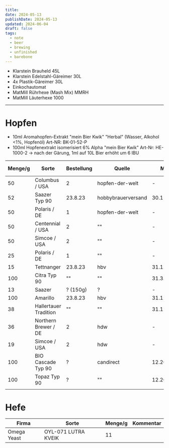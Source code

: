 ```yaml
---
title: 
date: 2024-05-13
publishDate: 2024-05-13
updated: 2024-06-04
draft: false
tags:
  - note
  - beer
  - brewing
  - unfinished
  - barebone
---
```

 
- Klarstein Brauheld 45L
- Klarstein Edelstahl-Gäreimer 30L
- 4x Plastik-Gäreimer 30L
- Einkochautomat
- MatMill Rührhexe (Mash Mix) MMRH
- MatMill Läuterhexe 1000


---

# Hopfen

- 10ml Aromahopfen-Extrakt "mein Bier Kwik" "Herbal" (Wasser, Alkohol <1%, Hopfenöl) Art-NR: BK-01-52-P 
- 100ml Hopfenextrakt isomerisiert 6% Alpha "mein Bier Kwik" Art-Nr: HE-1000-2 -> nach der Gärung, 1ml auf 10L Bier erhöht um 6 IBU

| Menge/g | Sorte                 | Bestellung | Quelle             | MHD        | geöffnet | Ernte   | Alpha/% | zuletzt geöffnet |
| ------- | --------------------- | ---------- | ------------------ | ---------- | -------- | ------- | ------- | ---------------- |
| 50      | Columbus / USA        | 2          | hopfen-der-welt    | -          | n        | 2016    | 14,6    | -                |
| 52      | Saazer Typ 90         | 23.8.23    | hobbybrauerversand | 30.11.2027 | j        | 2022    | 4,7     | 6.9.2023         |
| 50      | Polaris / DE          | 1          | hopfen-der-welt    | -          | n        | 2017    | 19,2    | -                |
| 50      | Centennial / USA      | 2          | ""                 | -          | n        | 2016    | 8,1     | -                |
| 50      | Simcoe / USA          | 2          | ""                 | -          | n        | 2017    | 11,5    | -                |
| 25      | Polaris / DE          | 1          | ""                 | -          | j        | 2017    | 19,2    | ?                |
| 15      | Tettnanger            | 23.8.23    | hbv                | 31.12.2025 | j        | 2022    | 2,4     | 30.8.2023        |
| 100     | Citra Typ 90          | ""         | ""                 | 31.3.2024  | n        | 2021    | 12      | -                |
| 13      | Saazer                | ? (150g)   | ?                  | -          | j        | ?       | 4,3     | ?                |
| 100     | Amarillo              | 23.8.23    | hbv                | 31.12.2025 | n        | 2022    | 7,4     | -                |
| 38      | Hallertauer Tradition | ""         | ""                 | 31.12.2025 | j        | 2022    | 5,5     | 1.9.2023         |
| 36      | Northern Brewer / DE  | 2          | hdw                | -          | j        | 2017    | 8,6     | 16.3.23          |
| 19      | Simcoe / USA          | 2          | hdw                | -          | j        | 2017    | 11,5    | ?                |
| 100     | BIO Cascade Typ 90    | ?          | candirect          | 12.2023    | n        | 12.2018 | 5,1     | -                |
| 100     | Topaz Typ 90          | ?          | ""                 | 12.2022    | n        | 12.2017 | 17      | -                |
|         |                       |            |                    |            |          |         |         |                  |
# Hefe


| Firma       | Sorte               | Menge/g | Kommentar |
| ----------- | ------------------- | ------- | --------- |
| Omega Yeast | OYL-071 LUTRA KVEIK | 11      |           |
